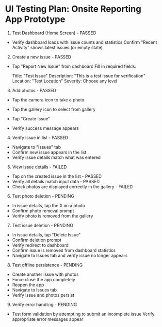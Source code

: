 # UI Testing Plan: Onsite Reporting App Prototype

1. Test Dashboard (Home Screen) - PASSED

- Verify dashboard loads with issue counts and statistics
Confirm "Recent Activity" shows latest issues (or empty state)


2. Create a new issue - PASSED

- Tap "Report New Issue" from dashboard
  Fill in required fields:

  Title: "Test Issue"
  Description: "This is a test issue for verification"
  Location: "Test Location"
  Severity: Choose any level


3. Add photos - PASSED

- Tap the camera icon to take a photo
- Tap the gallery icon to select from gallery


- Tap "Create Issue"
- Verify success message appears


4. Verify issue in list - PASSED

- Navigate to "Issues" tab 
- Confirm new issue appears in the list 
- Verify issue details match what was entered


5. View issue details - FAILED

- Tap on the created issue in the list - PASSED
- Verify all details match input data - PASSED
- Check photos are displayed correctly in the gallery - FAILED


6. Test photo deletion - PENDING

- In issue details, tap the X on a photo
- Confirm photo removal prompt
- Verify photo is removed from the gallery


7. Test issue deletion - PENDING

- In issue details, tap "Delete Issue"
- Confirm deletion prompt
- Verify redirect to dashboard
- Confirm issue is removed from dashboard statistics
- Navigate to Issues tab and verify issue no longer appears


8. Test offline persistence - PENDING

- Create another issue with photos
- Force close the app completely
- Reopen the app
- Navigate to Issues tab
- Verify issue and photos persist


9. Verify error handling - PENDING

- Test form validation by attempting to submit an incomplete issue
Verify appropriate error messages appear